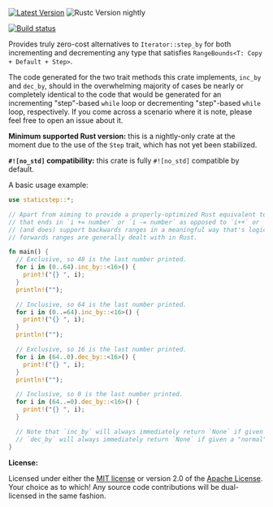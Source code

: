 [![Latest Version]][crates.io] ![Rustc Version nightly]

[Latest Version]: https://img.shields.io/crates/v/staticstep.svg
[crates.io]: https://crates.io/crates/staticstep
[Rustc Version nightly]: https://img.shields.io/badge/rustc-nightly-lightgray.svg
[![Build status](https://ci.appveyor.com/api/projects/status/dw7nt480aewaux76/branch/master?svg=true)](https://ci.appveyor.com/project/slightlyoutofphase/staticstep/branch/master)

Provides truly zero-cost alternatives to `Iterator::step_by` for both incrementing and decrementing any type that satisfies `RangeBounds<T: Copy + Default + Step>`.

The code generated for the two trait methods this crate implements, `inc_by` and `dec_by`, should in the overwhelming majority of cases be nearly or completely identical
to the code that would be generated for an incrementing "step"-based `while` loop or decrementing "step"-based `while` loop, respectively. If you come across a scenario where
it is note, please feel free to open an issue about it.

**Minimum supported Rust version:** this is a nightly-only crate at the moment due to the use of
the `Step` trait, which has not yet been stabilized.

**`#![no_std]` compatibility:** this crate is fully `#![no_std]` compatible by default.

A basic usage example:

```rust
use staticstep::*;

// Apart from aiming to provide a properly-optimized Rust equivalent to the sort of C-style for-loop
// that ends in `i += number` or `i -= number` as opposed to `i++` or `i--`, this crate also aims to
// (and does) support backwards ranges in a meaningful way that's logically equivalent to how
// forwards ranges are generally dealt with in Rust.

fn main() {
  // Exclusive, so 48 is the last number printed.
  for i in (0..64).inc_by::<16>() {
    print!("{} ", i);
  }
  println!("");

  // Inclusive, so 64 is the last number printed.
  for i in (0..=64).inc_by::<16>() {
    print!("{} ", i);
  }
  println!("");

  // Exclusive, so 16 is the last number printed.
  for i in (64..0).dec_by::<16>() {
    print!("{} ", i);
  }
  println!("");

  // Inclusive, so 0 is the last number printed.
  for i in (64..=0).dec_by::<16>() {
    print!("{} ", i);
  }

  // Note that `inc_by` will always immediately return `None` if given a reverse range, while
  // `dec_by` will always immediately return `None` if given a "normal" forwards range.
}
```

**License:**

Licensed under either the <a href="LICENSE-MIT">MIT license</a> or version 2.0 of the <a href="LICENSE-APACHE">Apache License</a>. Your choice as to which!
Any source code contributions will be dual-licensed in the same fashion.
